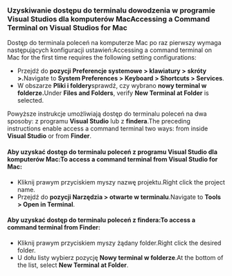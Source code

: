 ### <a name="accessing-a-command-terminal-on-visual-studios-for-mac"></a><span data-ttu-id="b7b9c-101">Uzyskiwanie dostępu do terminalu dowodzenia w programie Visual Studios dla komputerów Mac</span><span class="sxs-lookup"><span data-stu-id="b7b9c-101">Accessing a Command Terminal on Visual Studios for Mac</span></span>

<span data-ttu-id="b7b9c-102">Dostęp do terminala poleceń na komputerze Mac po raz pierwszy wymaga następujących konfiguracji ustawień:</span><span class="sxs-lookup"><span data-stu-id="b7b9c-102">Accessing a command terminal on Mac for the first time requires the following setting configurations:</span></span>

* <span data-ttu-id="b7b9c-103">Przejdź do **pozycji Preferencje systemowe > klawiatury > skróty >.**</span><span class="sxs-lookup"><span data-stu-id="b7b9c-103">Navigate to **System Preferences > Keyboard > Shortcuts > Services**.</span></span>
* <span data-ttu-id="b7b9c-104">W obszarze **Pliki i foldery**sprawdź, czy wybrano **nowy terminal w folderze.**</span><span class="sxs-lookup"><span data-stu-id="b7b9c-104">Under **Files and Folders**, verify **New Terminal at Folder** is selected.</span></span>

<span data-ttu-id="b7b9c-105">Powyższe instrukcje umożliwiają dostęp do terminalu poleceń na dwa sposoby: z programu **Visual Studio** lub z **findera**.</span><span class="sxs-lookup"><span data-stu-id="b7b9c-105">The preceding instructions enable access a command terminal two ways: from inside **Visual Studio** or from **Finder**.</span></span> 

#### <a name="to-access-a-command-terminal-from-visual-studio-for-mac"></a><span data-ttu-id="b7b9c-106">Aby uzyskać dostęp do terminalu poleceń z programu Visual Studio dla komputerów Mac:</span><span class="sxs-lookup"><span data-stu-id="b7b9c-106">To access a command terminal from Visual Studio for Mac:</span></span>

* <span data-ttu-id="b7b9c-107">Kliknij prawym przyciskiem myszy nazwę projektu.</span><span class="sxs-lookup"><span data-stu-id="b7b9c-107">Right click the project name.</span></span>
* <span data-ttu-id="b7b9c-108">Przejdź do **pozycji Narzędzia > otwarte w terminalu**.</span><span class="sxs-lookup"><span data-stu-id="b7b9c-108">Navigate to **Tools > Open in Terminal**.</span></span>

#### <a name="to-access-a-command-terminal-from-finder"></a><span data-ttu-id="b7b9c-109">Aby uzyskać dostęp do terminalu poleceń z findera:</span><span class="sxs-lookup"><span data-stu-id="b7b9c-109">To access a command terminal from Finder:</span></span>

* <span data-ttu-id="b7b9c-110">Kliknij prawym przyciskiem myszy żądany folder.</span><span class="sxs-lookup"><span data-stu-id="b7b9c-110">Right click the desired folder.</span></span>
* <span data-ttu-id="b7b9c-111">U dołu listy wybierz pozycję **Nowy terminal w folderze**.</span><span class="sxs-lookup"><span data-stu-id="b7b9c-111">At the bottom of the list, select **New Terminal at Folder**.</span></span>
